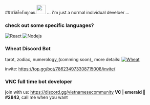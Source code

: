 ##สวัสดีครับทุกคน
<img src="https://emojis.slackmojis.com/emojis/images/1597609813/10031/60fps_parrot.gif?1597609813" width="30"/> ... i'm just a normal individual develoer ...

### check out some specific languages?
<img alt="React" src="https://img.shields.io/badge/-React-45b8d8?style=flat-square&logo=react&logoColor=white" />
<img alt="Nodejs" src="https://img.shields.io/badge/-Nodejs-43853d?style=flat-square&logo=Node.js&logoColor=white" />

### Wheat Discord Bot 
tarot, zodiac, numerology_(comming soon)_
more details: <a href ="https://top.gg/bot/786234973308715008"><img alt="Wheat" src="https://images.discordapp.net/avatars/786234973308715008/b5188876273d8dc038739833a2e90629.png?size=128"></a>

invite: https://top.gg/bot/786234973308715008/invite/

### VNC full time bot developer
join with us: https://discord.gg/vietnamesecommunity
**VC | emerald  💎#2843**, call me when you want

<!--
**emeralddd/emeralddd** is a ✨ _special_ ✨ repository because its `README.md` (this file) appears on your GitHub profile.

Here are some ideas to get you started:

- 🔭 I’m currently working on ...
- 🌱 I’m currently learning ...
- 👯 I’m looking to collaborate on ...
- 🤔 I’m looking for help with ...
- 💬 Ask me about ...
- 📫 How to reach me: ...
- 😄 Pronouns: ...
- ⚡ Fun fact: ...
-->
